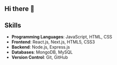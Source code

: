## Hi there 👋

## Skills
- **Programming Languages**: JavaScript, HTML, CSS
- **Frontend**: React.js, Next.js, HTML5, CSS3
- **Backend**: Node.js, Express.js
- **Databases**: MongoDB, MySQL
- **Version Control**: Git, GitHub

